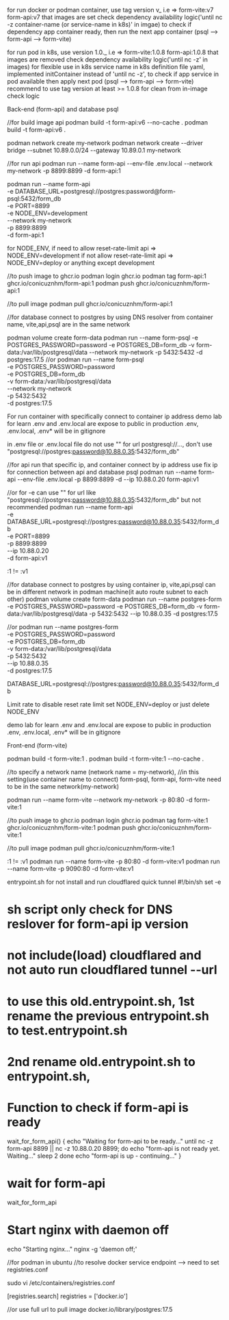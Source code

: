 for run docker or podman container, use tag version v_     i.e => form-vite:v7  form-api:v7
that images are set check dependency availability logic('until nc -z container-name (or service-name in k8s)' in imgae) 
to check if dependency app container ready, then run the next app container (psql --> form-api --> form-vite)

for run pod in k8s, use version 1.0._    i.e => form-vite:1.0.8   form-api:1.0.8
that images are removed check dependency availability logic('until nc -z' in images)
for flexible use in k8s service name
in k8s definition file yaml, implemented initContainer instead of 'until nc -z', to check if app service in pod available
then apply next pod (psql --> form-api --> form-vite)   
recommend to use tag version at least >= 1.0.8  for clean from in-image check logic


Back-end (form-api)  and  database psql

//for build image api
podman build -t form-api:v6 --no-cache .
podman build -t form-api:v6 .

podman network create my-network
podman network create --driver bridge --subnet 10.89.0.0/24 --gateway 10.89.0.1 my-network

//for run api
podman run --name form-api --env-file .env.local --network my-network -p 8899:8899 -d form-api:1

podman run --name form-api \
 -e DATABASE_URL=postgresql://postgres:password@form-psql:5432/form_db \
 -e PORT=8899 \
 -e NODE_ENV=development \
 --network my-network \
 -p 8899:8899 \
 -d form-api:1

for NODE_ENV, if need to allow reset-rate-limit api => NODE_ENV=development
              if not allow reset-rate-limit api     => NODE_ENV=deploy or anything except development  

//to push image to ghcr.io
podman login ghcr.io
podman tag form-api:1  ghcr.io/conicuznhm/form-api:1
podman push ghcr.io/conicuznhm/form-api:1

//to pull image
podman pull ghcr.io/conicuznhm/form-api:1

//for database connect to postgres by using DNS resolver from container name, vite,api,psql are in the same network

podman volume create form-data
podman run --name form-psql -e POSTGRES_PASSWORD=password -e POSTGRES_DB=form_db -v form-data:/var/lib/postgresql/data --network my-network -p 5432:5432 -d postgres:17.5
//or
podman run --name form-psql \
-e POSTGRES_PASSWORD=password \
-e POSTGRES_DB=form_db \
-v form-data:/var/lib/postgresql/data \
--network my-network \
-p 5432:5432 \
-d postgres:17.5



For run container with specifically connect to container ip address
demo lab for learn .env and .env.local are expose to public
in production .env, .env.local, .env* will be in gitignore

in .env file or .env.local file
do not use "" for url postgresql://..., don't use "postgresql://postgres:password@10.88.0.35:5432/form_db"

//for api run that specific ip, and container connect by ip address
use fix ip for connection between api and database psql
podman run --name form-api --env-file .env.local -p 8899:8899 -d --ip 10.88.0.20 form-api:v1

//or for -e can use "" for url like "postgresql://postgres:password@10.88.0.35:5432/form_db" but not recommended
podman run --name form-api \
 -e DATABASE_URL=postgresql://postgres:password@10.88.0.35:5432/form_db \
 -e PORT=8899 \
 -p 8899:8899 \
 --ip 10.88.0.20 \
 -d form-api:v1

:1 != :v1

//for database connect to postgres by using container ip, vite,api,psql can be in different network in podman machine(it auto route subnet to each other)
podman volume create form-data
podman run --name postgres-form -e POSTGRES_PASSWORD=password -e POSTGRES_DB=form_db -v form-data:/var/lib/postgresql/data -p 5432:5432 --ip 10.88.0.35 -d postgres:17.5

//or
podman run --name postgres-form \
-e POSTGRES_PASSWORD=password \
-e POSTGRES_DB=form_db \
-v form-data:/var/lib/postgresql/data \
-p 5432:5432 \
--ip 10.88.0.35 \
-d postgres:17.5




DATABASE_URL=postgresql://postgres:password@10.88.0.35:5432/form_db


Limit rate
to disable reset rate limit set NODE_ENV=deploy     or just delete NODE_ENV

demo lab for learn .env and .env.local are expose to public
in production .env, .env.local, .env* will be in gitignore



Front-end (form-vite)

podman build -t form-vite:1 .
podman build -t form-vite:1 --no-cache .

//to specify a network name  (network name = my-network), 
//in this setting(use container name to connect) form-psql, form-api, form-vite need to be in the same network(my-network) 

podman run --name form-vite --network my-network -p 80:80 -d form-vite:1

//to push image to ghcr.io
podman login ghcr.io
podman tag form-vite:1  ghcr.io/conicuznhm/form-vite:1
podman push ghcr.io/conicuznhm/form-vite:1

//to pull image
podman pull ghcr.io/conicuznhm/form-vite:1

:1 != :v1
podman run --name form-vite -p 80:80 -d form-vite:v1
podman run --name form-vite -p 9090:80 -d form-vite:v1








entrypoint.sh for not install and run cloudflared quick tunnel
#!/bin/sh
set -e
# sh script only check for DNS reslover for form-api ip version
# not include(load) cloudflared and not auto run cloudflared tunnel --url
# to use this old.entrypoint.sh, 1st rename the previous entrypoint.sh to test.entrypoint.sh 
# 2nd rename old.entrypoint.sh to entrypoint.sh,

# Function to check if form-api is ready
wait_for_form_api() {
    echo "Waiting for form-api to be ready..."
    until nc -z form-api 8899 || nc -z 10.88.0.20 8899; do
        echo "form-api is not ready yet. Waiting..."
        sleep 2
    done
    echo "form-api is up - continuing..."
}

# wait for form-api
wait_for_form_api

# Start nginx with daemon off
echo "Starting nginx..."
nginx -g 'daemon off;'



//for podman in ubuntu
//to resolve docker service endpoint --> need to set  registries.conf

sudo vi /etc/containers/registries.conf

[registries.search]
registries = ['docker.io']


//or use full url to pull image
 docker.io/library/postgres:17.5